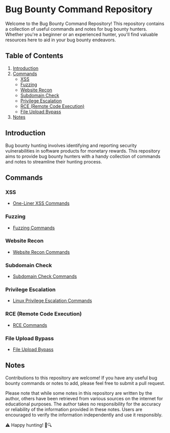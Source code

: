 
# Bug Bounty Command Repository

Welcome to the Bug Bounty Command Repository! This repository contains a collection of useful commands and notes for bug bounty hunters. Whether you're a beginner or an experienced hunter, you'll find valuable resources here to aid in your bug bounty endeavors.

## Table of Contents

1. [Introduction](#introduction)
2. [Commands](#commands)
    - [XSS](#xss)
    - [Fuzzing](#fuzzing)
    - [Website Recon](#website-recon)
    - [Subdomain Check](#subdomain-check)
    - [Privilege Escalation](#privilege-escalation)
    - [RCE (Remote Code Execution)](#rce)
    - [File Upload Bypass](#file-upload-bypass)
3. [Notes](#notes)

## Introduction

Bug bounty hunting involves identifying and reporting security vulnerabilities in software products for monetary rewards. This repository aims to provide bug bounty hunters with a handy collection of commands and notes to streamline their hunting process.

## Commands

### XSS

- [One-Liner XSS Commands](https://github.com/Atharv834/Hacking/blob/main/Bug%20bounty%20/1linerxss.md)

### Fuzzing

- [Fuzzing Commands](https://github.com/Atharv834/Hacking/blob/main/Bug%20bounty%20/Fuzzing.md)

### Website Recon

- [Website Recon Commands](https://github.com/Atharv834/Hacking/blob/main/Bug%20bounty%20/Website%20recon%20.md)

### Subdomain Check

- [Subdomain Check Commands](https://github.com/Atharv834/Hacking/blob/main/Bug%20bounty%20/Subdomain%20check.md)

### Privilege Escalation

- [Linux Privilege Escalation Commands](https://github.com/Atharv834/Hacking/tree/main/priv%20esc%20linux)

### RCE (Remote Code Execution)

- [RCE Commands](https://github.com/Atharv834/Hacking/blob/main/Bug%20bounty%20/rce.md)

### File Upload Bypass

- [File Upload Bypass](https://github.com/Atharv834/Hacking/blob/main/Bug%20bounty%20/File%20upload%20bypass.md)

## Notes

Contributions to this repository are welcome! If you have any useful bug bounty commands or notes to add, please feel free to submit a pull request.

Please note that while some notes in this repository are written by the author, others have been retrieved from various sources on the internet for educational purposes. The author takes no responsibility for the accuracy or reliability of the information provided in these notes. Users are encouraged to verify the information independently and use it responsibly.

⚠️ Happy hunting! 🐞🔍
```
